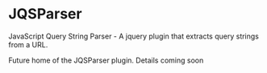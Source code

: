 JQSParser
=========

JavaScript Query String Parser - A jquery plugin that extracts query strings from a URL.

Future home of the JQSParser plugin. Details coming soon
